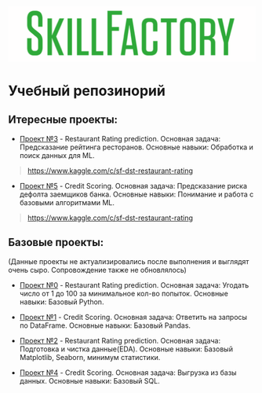 ![Title PNG "SkillFactory"](https://github.com/blinnikov-ae/skillfactory_rds/blob/master/skillfactory_logo.png)
# Учебный репозинорий

## Итересные проекты:

- [Проект №3](module_3) - Restaurant Rating prediction.
Основная задача: Предсказание рейтинга ресторанов.
Основные навыки: Обработка и поиск данных для ML.
> https://www.kaggle.com/c/sf-dst-restaurant-rating

- [Проект №5](module_5) - Credit Scoring.
Основная задача: Предсказание риска дефолта заемщиков банка.
Основные навыки: Понимание и работа с базовыми алгоритмами ML.
> https://www.kaggle.com/c/sf-dst-restaurant-rating

## Базовые проекты:

(Данные проекты не актуализировались после выполнения и выглядят очень сыро. Сопровождение также не обновлялось)

- [Проект №0](module_0) - Restaurant Rating prediction.
Основная задача: Угодать число от 1 до 100 за минимальное кол-во попыток.
Основные навыки: Базовый Python.

- [Проект №1](module_1) - Credit Scoring.
Основная задача: Ответить на запросы по DataFrame.
Основные навыки: Базовый Pandas.

- [Проект №2](module_2) - Restaurant Rating prediction.
Основная задача: Подготовка и чистка данные(EDA).
Основные навыки: Базовый Matplotlib, Seaborn, минимум статистики.

- [Проект №4](module_4) - Credit Scoring.
Основная задача: Выгрузка из базы данных.
Основные навыки: Базовый SQL.